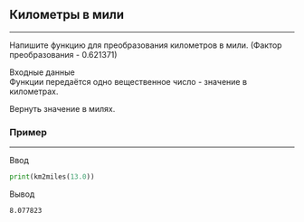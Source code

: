 ## Километры в мили
---
Напишите функцию для преобразования километров в мили. (Фактор преобразования - 0.621371)  

Входные данные  
Функции передаётся одно вещественное число - значение в километрах.  

Вернуть значение в милях.

### Пример
---
Ввод
```python
print(km2miles(13.0))
```
Вывод
```
8.077823
```
